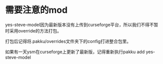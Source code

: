 # 需要注意的mod

yes-steve-model因为最新版本没有上传到curseforge平台，所以我们不得不暂时采用override的方法打包。

打包后记得将.pakku/overrides文件夹下的config打进整合包里。

如果有一天ysm在curseforge上更新了最新版，记得重新执行pakku add yes-steve-model